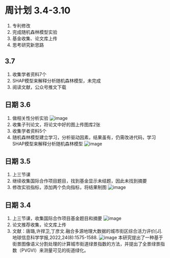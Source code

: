 # 周计划  3.4-3.10
1. 专利修改
2. 完成随机森林模型实验
3. 基金收集、论文库上传
4. 思考研究新思路
## 3.7
1. 收集学者资料7个
2. SHAP模型来解释分析随机森林模型，未完成
3. 阅读文献，公众号推文下载
## 日期 3.6
1. 做相关性分析实验
![image](https://github.com/CityGIS-lzjtu/PLAN/assets/147518579/5673dac6-30e7-4bdd-be9f-f7795216e275)
2. 收集子刊论文，将论文中好的图上传图库2张
3. 收集学者资料5个
4. 随机森林模型建立学习，分析驱动因素，结果虽有，仍需改进代码，学习SHAP模型来解释分析随机森林模型
![image](https://github.com/CityGIS-lzjtu/PLAN/assets/147518579/07ab9319-bbd8-49d2-b9f3-cbf8be4c0a61)
## 日期 3.5
1. 上三节课
2. 继续收集国际合作项目题目，找到基金显示未结题，因此未找到摘要
3. 修改实验指标，添加两个负向指标，将结果制图
![image](https://github.com/CityGIS-lzjtu/PLAN/assets/147518579/9a6a5601-2d63-44d6-a484-a21598d4ddaf)
## 日期 3.4
1. 上三节课，收集国际合作项目基金题目和摘要
![image](https://github.com/CityGIS-lzjtu/PLAN/assets/147518579/54cadf82-2d9b-4a34-975f-8a4b85d31a8b)
2. 论文推荐收集，论文库上传
3. 文献：唐璐,许捍卫,丁彦文.融合多源地理大数据的城市街区综合活力评价[J].地球信息科学学报,2022,24(8):1575-1588.
![image](https://github.com/CityGIS-lzjtu/PLAN/assets/147518579/f38c65e3-d681-448e-91ca-974adb9e48ce)
本研究提出了一种基于街景图像语义分割处理的计算城市街道绿景指数的方法，并提出了全景绿景指数（PVGVI）来测量可见的街道绿化。


